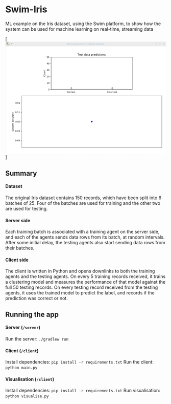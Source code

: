 # Swim-Iris
ML example on the Iris dataset, using the Swim platform, to show how the system can be used for machine learning on real-time, streaming data

[![Swim-ML-Example](data/swim-iris-ml.gif)]


## Summary

#### Dataset
The original Iris dataset contains 150 records, which have been split into 6 batches of 25. Four of the batches are used for training and the other two are used for testing.

#### Server side
Each training batch is associated with a training agent on the server side, and each of the agents sends data rows from its batch, at random intervals.
After some initial delay, the testing agents also start sending data rows from their batches.

#### Client side
The client is written in Python and opens downlinks to both the training agents and the testing agents.
On every 5 training records received, it trains a clustering model and measures the performance of that model against the full 50 testing records.
On every testing record received from the testing agents, it uses the trained model to predict the label, and records if the prediction was correct or not.

## Running the app

#### Server (`/server`)
Run the server: `./gradlew run`

#### Client (`/client`)
Install dependencies: `pip install -r requirements.txt`
Run the client: `python main.py`

#### Visualisation (`/client`)
Install dependencies: `pip install -r requirements.txt`
Run visualisation: `python visualise.py`
